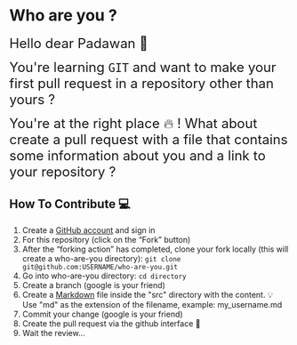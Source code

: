 # Who are you ?

<span style="font-size: x-large; "> Hello dear Padawan :wave: </span>

<span style="font-size: x-large; "> You're learning `GIT` and want to make your first pull request in a repository other than yours ? </span>

<span style="font-size: x-large; "> You're at the right place :fire: ! What about create a pull request with a file that contains some information about you and a link to your repository ? </span>

## How To Contribute :computer:

1. Create a [GitHub account](https://github.com/join) and sign in
2. For this repository (click on the “Fork” button)
3. After the “forking action” has completed, clone your fork locally (this will create a who-are-you directory):
`git clone git@github.com:USERNAME/who-are-you.git`
4. Go into who-are-you directory: `cd directory`
5. Create a branch (google is your friend)
6. Create a [Markdown](https://www.markdownguide.org/getting-started) file inside the "src" directory with the content. :bulb: Use "md" as the extension of the filename, example: my_username.md
7. Commit your change (google is your friend)
8. Create the pull request via the github interface :tada:
9. Wait the review...
